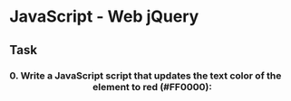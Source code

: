 # JavaScript - Web jQuery

## Task

### 0. Write a JavaScript script that updates the text color of the <header> element to red (#FF0000):
